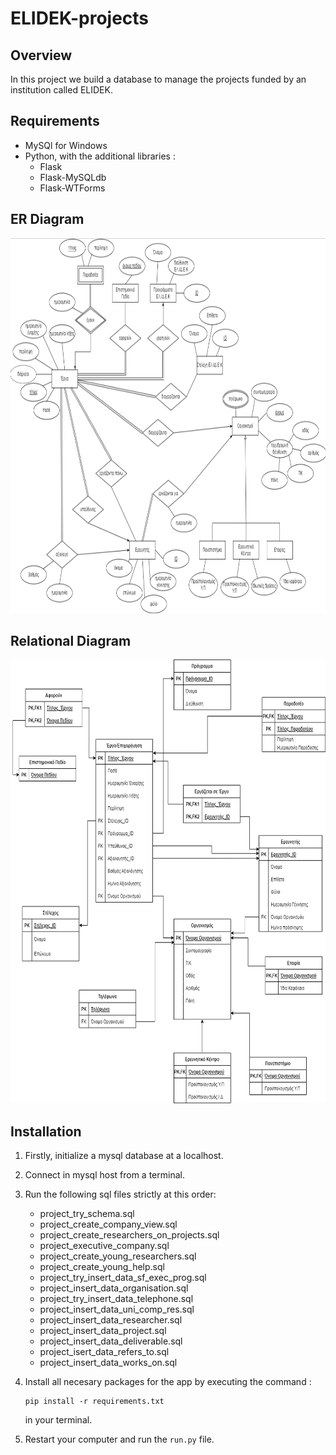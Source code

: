 # ELIDEK-projects

## Overview
In this project we build a database to manage the projects funded by an institution called ELIDEK.

## Requirements
- MySQl for Windows
- Python, with the additional libraries :
  - Flask
  - Flask-MySQLdb
  - Flask-WTForms

## ER Diagram
<div align="center">
  <img src="https://github.com/nikossk/ELIDEK-projects/blob/main/images/ER%20diagram.png?raw=true" width="980" height="600"/>
</div>

## Relational Diagram
<div align="center">
  <img src="https://github.com/nikossk/ELIDEK-projects/blob/main/images/Relational%20diagram.png?raw=true" width="700" height="710"/>
</div>

## Installation
1. Firstly, initialize a mysql database at a localhost.
2. Connect in mysql host from a terminal.
3. Run the following sql files strictly at this order:
   - project_try_schema.sql
    - project_create_company_view.sql
    - project_create_researchers_on_projects.sql
   - project_executive_company.sql
   - project_create_young_researchers.sql
   - project_create_young_help.sql
   - project_try_insert_data_sf_exec_prog.sql
   - project_insert_data_organisation.sql
   - project_try_insert_data_telephone.sql
   - project_insert_data_uni_comp_res.sql
    - project_insert_data_researcher.sql
    - project_insert_data_project.sql
    - project_insert_data_deliverable.sql
    - project_isert_data_refers_to.sql
    - project_insert_data_works_on.sql
4. Install all necesary packages for the app by executing the command :
    ```
    pip install -r requirements.txt
    ```
   in your terminal.

5. Restart your computer and run the `run.py` file. 
